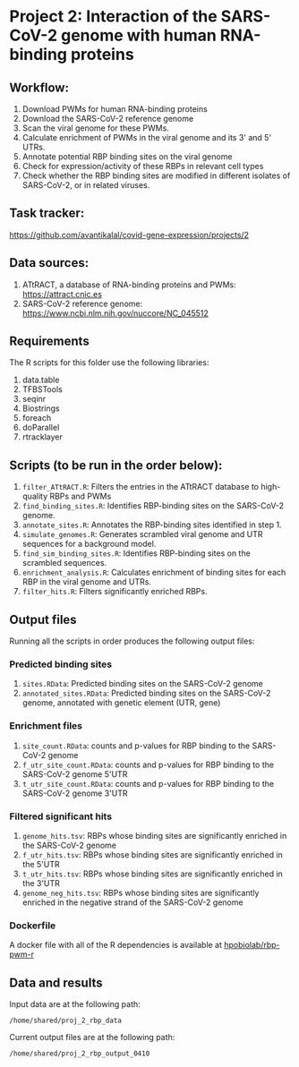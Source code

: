 # Project 2: Interaction of the SARS-CoV-2 genome with human RNA-binding proteins

## Workflow:
1. Download PWMs for human RNA-binding proteins
2. Download the SARS-CoV-2 reference genome
3. Scan the viral genome for these PWMs.
4. Calculate enrichment of PWMs in the viral genome and its 3' and 5' UTRs.
5. Annotate potential RBP binding sites on the viral genome
6. Check for expression/activity of these RBPs in relevant cell types
7. Check whether the RBP binding sites are modified in different isolates of SARS-CoV-2, or in related viruses.

## Task tracker: 
https://github.com/avantikalal/covid-gene-expression/projects/2

## Data sources:
1. ATtRACT, a database of RNA-binding proteins and PWMs: https://attract.cnic.es
2. SARS-CoV-2 reference genome: https://www.ncbi.nlm.nih.gov/nuccore/NC_045512

## Requirements
The R scripts for this folder use the following libraries:
1. data.table
2. TFBSTools
3. seqinr
4. Biostrings
5. foreach
6. doParallel
7. rtracklayer

## Scripts (to be run in the order below):
1. `filter_ATtRACT.R`: Filters the entries in the ATtRACT database to high-quality RBPs and PWMs
2. `find_binding_sites.R`: Identifies RBP-binding sites on the SARS-CoV-2 genome. 
3. `annotate_sites.R`: Annotates the RBP-binding sites identified in step 1.
4. `simulate_genomes.R`: Generates scrambled viral genome and UTR sequences for a background model.
5. `find_sim_binding_sites.R`: Identifies RBP-binding sites on the scrambled sequences.
6. `enrichment_analysis.R`: Calculates enrichment of binding sites for each RBP in the viral genome and UTRs.
7. `filter_hits.R`: Filters significantly enriched RBPs.

## Output files
Running all the scripts in order produces the following output files:

### Predicted binding sites
1. `sites.RData`: Predicted binding sites on the SARS-CoV-2 genome
2. `annotated_sites.RData`: Predicted binding sites on the SARS-CoV-2 genome, annotated with genetic element (UTR, gene)

### Enrichment files
1. `site_count.RData`: counts and p-values for RBP binding to the SARS-CoV-2 genome
2. `f_utr_site_count.RData`: counts and p-values for RBP binding to the SARS-CoV-2 genome 5'UTR
3. `t_utr_site_count.RData`: counts and p-values for RBP binding to the SARS-CoV-2 genome 3'UTR

### Filtered significant hits
1. `genome_hits.tsv`: RBPs whose binding sites are significantly enriched in the SARS-CoV-2 genome
2. `f_utr_hits.tsv`: RBPs whose binding sites are significantly enriched in the 5'UTR
3. `t_utr_hits.tsv`: RBPs whose binding sites are significantly enriched in the 3'UTR
4. `genome_neg_hits.tsv`: RBPs whose binding sites are significantly enriched in the negative strand of the SARS-CoV-2 genome

### Dockerfile
A docker file with all of the R dependencies is available at [hpobiolab/rbp-pwm-r](https://hub.docker.com/orgs/hpobiolab/repositories)

## Data and results
Input data are at the following path:
```
/home/shared/proj_2_rbp_data
```
Current output files are at the following path:
```
/home/shared/proj_2_rbp_output_0410
```
